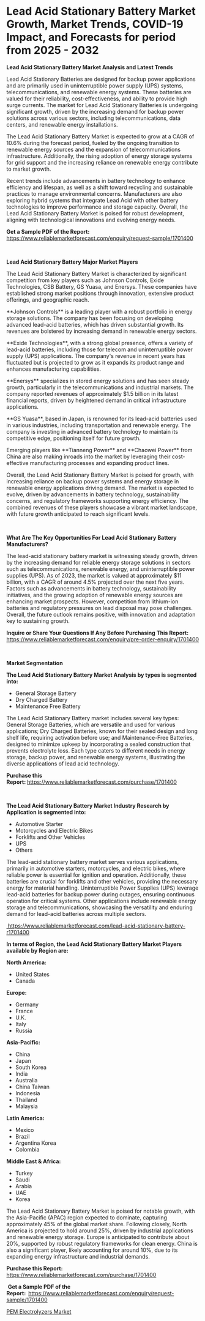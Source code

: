<p><h1>Lead Acid Stationary Battery Market Growth, Market Trends, COVID-19 Impact, and Forecasts for period from 2025 - 2032</h1></p><p><strong>Lead Acid Stationary Battery Market Analysis and Latest Trends</strong></p>
<p><p>Lead Acid Stationary Batteries are designed for backup power applications and are primarily used in uninterruptible power supply (UPS) systems, telecommunications, and renewable energy systems. These batteries are valued for their reliability, cost-effectiveness, and ability to provide high surge currents. The market for Lead Acid Stationary Batteries is undergoing significant growth, driven by the increasing demand for backup power solutions across various sectors, including telecommunications, data centers, and renewable energy installations.</p><p>The Lead Acid Stationary Battery Market is expected to grow at a CAGR of 10.6% during the forecast period, fueled by the ongoing transition to renewable energy sources and the expansion of telecommunications infrastructure. Additionally, the rising adoption of energy storage systems for grid support and the increasing reliance on renewable energy contribute to market growth. </p><p>Recent trends include advancements in battery technology to enhance efficiency and lifespan, as well as a shift toward recycling and sustainable practices to manage environmental concerns. Manufacturers are also exploring hybrid systems that integrate Lead Acid with other battery technologies to improve performance and storage capacity. Overall, the Lead Acid Stationary Battery Market is poised for robust development, aligning with technological innovations and evolving energy needs.</p></p>
<p><strong>Get a Sample PDF of the Report:&nbsp;</strong> <a href="https://www.reliablemarketforecast.com/enquiry/request-sample/1701400?utm_campaign=2235&utm_medium=2&utm_source=Github&utm_content=ia&utm_term=07042025&utm_id=lead-acid-stationary-battery">https://www.reliablemarketforecast.com/enquiry/request-sample/1701400</a></p>
<p>&nbsp;</p>
<p><strong>Lead Acid Stationary Battery Major Market Players</strong></p>
<p><p>The Lead Acid Stationary Battery Market is characterized by significant competition from key players such as Johnson Controls, Exide Technologies, CSB Battery, GS Yuasa, and Enersys. These companies have established strong market positions through innovation, extensive product offerings, and geographic reach.</p><p>**Johnson Controls** is a leading player with a robust portfolio in energy storage solutions. The company has been focusing on developing advanced lead-acid batteries, which has driven substantial growth. Its revenues are bolstered by increasing demand in renewable energy sectors.</p><p>**Exide Technologies**, with a strong global presence, offers a variety of lead-acid batteries, including those for telecom and uninterruptible power supply (UPS) applications. The company's revenue in recent years has fluctuated but is projected to grow as it expands its product range and enhances manufacturing capabilities.</p><p>**Enersys** specializes in stored energy solutions and has seen steady growth, particularly in the telecommunications and industrial markets. The company reported revenues of approximately $1.5 billion in its latest financial reports, driven by heightened demand in critical infrastructure applications.</p><p>**GS Yuasa**, based in Japan, is renowned for its lead-acid batteries used in various industries, including transportation and renewable energy. The company is investing in advanced battery technology to maintain its competitive edge, positioning itself for future growth.</p><p>Emerging players like **Tianneng Power** and **Chaowei Power** from China are also making inroads into the market by leveraging their cost-effective manufacturing processes and expanding product lines.</p><p>Overall, the Lead Acid Stationary Battery Market is poised for growth, with increasing reliance on backup power systems and energy storage in renewable energy applications driving demand. The market is expected to evolve, driven by advancements in battery technology, sustainability concerns, and regulatory frameworks supporting energy efficiency. The combined revenues of these players showcase a vibrant market landscape, with future growth anticipated to reach significant levels.</p></p>
<p>&nbsp;</p>
<p><strong>What Are The Key Opportunities For Lead Acid Stationary Battery Manufacturers?</strong></p>
<p><p>The lead-acid stationary battery market is witnessing steady growth, driven by the increasing demand for reliable energy storage solutions in sectors such as telecommunications, renewable energy, and uninterruptible power supplies (UPS). As of 2023, the market is valued at approximately $11 billion, with a CAGR of around 4.5% projected over the next five years. Factors such as advancements in battery technology, sustainability initiatives, and the growing adoption of renewable energy sources are enhancing market prospects. However, competition from lithium-ion batteries and regulatory pressures on lead disposal may pose challenges. Overall, the future outlook remains positive, with innovation and adaptation key to sustaining growth.</p></p>
<p><strong>Inquire or Share Your Questions If Any Before Purchasing This Report:</strong> <a href="https://www.reliablemarketforecast.com/enquiry/pre-order-enquiry/1701400?utm_campaign=2235&utm_medium=2&utm_source=Github&utm_content=ia&utm_term=07042025&utm_id=lead-acid-stationary-battery">https://www.reliablemarketforecast.com/enquiry/pre-order-enquiry/1701400</a></p>
<p>&nbsp;</p>
<p><strong>Market Segmentation</strong></p>
<p><strong>The Lead Acid Stationary Battery Market Analysis by types is segmented into:</strong></p>
<p><ul><li>General Storage Battery</li><li>Dry Charged Battery</li><li>Maintenance Free Battery</li></ul></p>
<p><p>The Lead Acid Stationary Battery market includes several key types: General Storage Batteries, which are versatile and used for various applications; Dry Charged Batteries, known for their sealed design and long shelf life, requiring activation before use; and Maintenance-Free Batteries, designed to minimize upkeep by incorporating a sealed construction that prevents electrolyte loss. Each type caters to different needs in energy storage, backup power, and renewable energy systems, illustrating the diverse applications of lead acid technology.</p></p>
<p><strong>Purchase this Report:&nbsp;</strong><a href="https://www.reliablemarketforecast.com/purchase/1701400?utm_campaign=2235&utm_medium=2&utm_source=Github&utm_content=ia&utm_term=07042025&utm_id=lead-acid-stationary-battery">https://www.reliablemarketforecast.com/purchase/1701400</a></p>
<p>&nbsp;</p>
<p><strong>The Lead Acid Stationary Battery Market Industry Research by Application is segmented into:</strong></p>
<p><ul><li>Automotive Starter</li><li>Motorcycles and Electric Bikes</li><li>Forklifts and Other Vehicles</li><li>UPS</li><li>Others</li></ul></p>
<p><p>The lead-acid stationary battery market serves various applications, primarily in automotive starters, motorcycles, and electric bikes, where reliable power is essential for ignition and operation. Additionally, these batteries are crucial for forklifts and other vehicles, providing the necessary energy for material handling. Uninterruptible Power Supplies (UPS) leverage lead-acid batteries for backup power during outages, ensuring continuous operation for critical systems. Other applications include renewable energy storage and telecommunications, showcasing the versatility and enduring demand for lead-acid batteries across multiple sectors.</p></p>
<p><a href="https://www.reliablemarketforecast.com/lead-acid-stationary-battery-r1701400?utm_campaign=2235&utm_medium=2&utm_source=Github&utm_content=ia&utm_term=07042025&utm_id=lead-acid-stationary-battery">&nbsp;https://www.reliablemarketforecast.com/lead-acid-stationary-battery-r1701400</a></p>
<p><strong>In terms of Region, the Lead Acid Stationary Battery Market Players available by Region are:</strong></p>
<p>
    <p> <strong> North America: </strong>
        <ul>
            <li>United States</li>
            <li>Canada</li>
        </ul>
        </p> 
    <p> <strong> Europe: </strong>
        <ul>
            <li>Germany</li>
            <li>France</li>
            <li>U.K.</li>
            <li>Italy</li>
            <li>Russia</li>
        </ul>
        </p> 
    <p> <strong> Asia-Pacific: </strong>
        <ul>
            <li>China</li>
            <li>Japan</li>
            <li>South Korea</li>
            <li>India</li>
            <li>Australia</li>
            <li>China Taiwan</li>
            <li>Indonesia</li>
            <li>Thailand</li>
            <li>Malaysia</li>
        </ul>
        </p> 
    <p> <strong> Latin America: </strong>
        <ul>
            <li>Mexico</li>
            <li>Brazil</li>
            <li>Argentina Korea</li>
            <li>Colombia</li>
        </ul>
        </p> 
    <p> <strong> Middle East & Africa: </strong>
        <ul>
            <li>Turkey</li>
            <li>Saudi</li>
            <li>Arabia</li>
            <li>UAE</li>
            <li>Korea</li>
        </ul>
    </p>
    </p>
<p><p>The Lead Acid Stationary Battery Market is poised for notable growth, with the Asia-Pacific (APAC) region expected to dominate, capturing approximately 45% of the global market share. Following closely, North America is projected to hold around 25%, driven by industrial applications and renewable energy storage. Europe is anticipated to contribute about 20%, supported by robust regulatory frameworks for clean energy. China is also a significant player, likely accounting for around 10%, due to its expanding energy infrastructure and industrial demands.</p></p>
<p><strong>Purchase this Report: </strong><a href="https://www.reliablemarketforecast.com/purchase/1701400?utm_campaign=2235&utm_medium=2&utm_source=Github&utm_content=ia&utm_term=07042025&utm_id=lead-acid-stationary-battery">https://www.reliablemarketforecast.com/purchase/1701400</a></p>
<p>&nbsp;<strong>Get a Sample PDF of the Report:&nbsp;&nbsp;</strong><a href="https://www.reliablemarketforecast.com/enquiry/request-sample/1701400?utm_campaign=2235&utm_medium=2&utm_source=Github&utm_content=ia&utm_term=07042025&utm_id=lead-acid-stationary-battery">https://www.reliablemarketforecast.com/enquiry/request-sample/1701400</a></p>
<p><strong></strong></p>
<p><p><a href="https://github.com/gullattedenna/Market-Research-Report-List-1/blob/main/pem-electrolyzers-market.md?utm_campaign=2235&utm_medium=2&utm_source=Github&utm_content=ia&utm_term=07042025&utm_id=lead-acid-stationary-battery">PEM Electrolyzers Market</a></p></p>